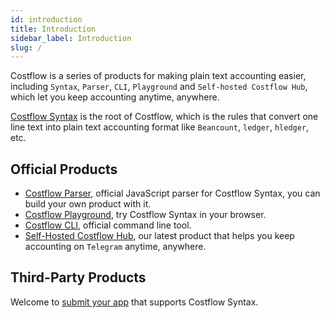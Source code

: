 ```yaml
---
id: introduction
title: Introduction
sidebar_label: Introduction
slug: /
---
```


Costflow is a series of products for making plain text accounting easier, including `Syntax`, `Parser`, `CLI`, `Playground` and `Self-hosted Costflow Hub`, which let you keep accounting anytime, anywhere.

[Costflow Syntax](/docs/syntax/) is the root of Costflow, which is the rules that convert one line text into plain text accounting format like `Beancount`, `ledger`, `hledger`, etc.

## Official Products
- [Costflow Parser](/docs/parser/), official JavaScript parser for Costflow Syntax, you can build your own product with it.
- [Costflow Playground](https://playground.costflow.io/), try Costflow Syntax in your browser.
- [Costflow CLI](/docs/cli/), official command line tool.
- [Self-Hosted Costflow Hub](https://hub.costflow.io/), our latest product that helps you keep accounting on `Telegram` anytime, anywhere.

## Third-Party Products
Welcome to [submit your app](https://github.com/costflow/costflow) that supports Costflow Syntax.
